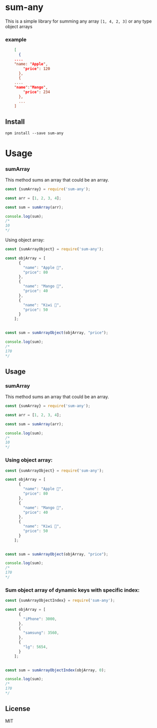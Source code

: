 # sum-any 

This is a simple library for summing any array `[1, 4, 2, 3]` or any type object arrays
### example
```json
    [
      {
	....
	"name: "Apple",
    	"price": 120
      },
      {
	....
	"name":"Mango",
    	"price": 234
      },
      ...
    ]
```
## Install

`npm install --save sum-any`
# Usage
### sumArray
This method sums an array that could be an array.
```javascript
const {sumArray} = require('sum-any');

const arr = [1, 2, 3, 4];

const sum = sumArray(arr);

console.log(sum);
/*
10
*/
```
Using object array:
```javascript
const {sumArrayObject} = require('sum-any');

const objArray = [
      {
        "name": "Apple 🍎",
        "price": 80
      },
      {
        "name": "Mango 🥭",
        "price": 40
      },
	  {
        "name": "Kiwi 🥝",
        "price": 50
      }
    ];
    

const sum = sumArrayObject(objArray, "price");

console.log(sum);
/*
170
*/
```


## Usage
### sumArray
This method sums an array that could be an array.
```javascript
const {sumArray} = require('sum-any');

const arr = [1, 2, 3, 4];

const sum = sumArray(arr);

console.log(sum);
/*
10
*/
```
### Using object array:
```javascript
const {sumArrayObject} = require('sum-any');

const objArray = [
      {
        "name": "Apple 🍎",
        "price": 80
      },
      {
        "name": "Mango 🥭",
        "price": 40
      },
	  {
        "name": "Kiwi 🥝",
        "price": 50
      }
    ];
    

const sum = sumArrayObject(objArray, "price");

console.log(sum);
/*
170
*/
```
### Sum object array of dynamic keys with specific index:
```javascript
const {sumArrayObjectIndex} = require('sum-any');

const objArray = [
      {
        "iPhone": 3000,
      },
      {
        "samsung": 3560,
      },
	  {
        "lg": 5654,
      }
    ];
    

const sum = sumArrayObjectIndex(objArray, 0);

console.log(sum);
/*
170
*/
```

## License
MIT

